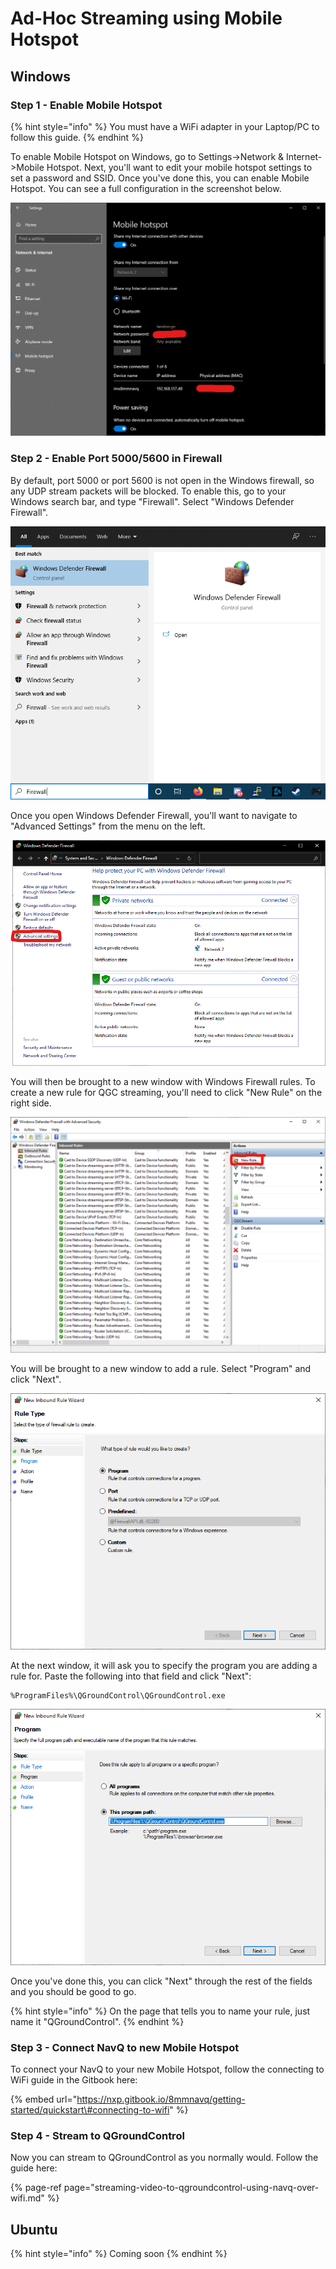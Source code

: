 # Ad-Hoc Streaming using Mobile Hotspot

## Windows

### Step 1 - Enable Mobile Hotspot

{% hint style="info" %}
You must have a WiFi adapter in your Laptop/PC to follow this guide.
{% endhint %}

To enable Mobile Hotspot on Windows, go to Settings-&gt;Network & Internet-&gt;Mobile Hotspot. Next, you'll want to edit your mobile hotspot settings to set a password and SSID. Once you've done this, you can enable Mobile Hotspot. You can see a full configuration in the screenshot below.

![Mobile Hotspot setup in Windows with imx8mmnavq connected](../../.gitbook/assets/image%20%2855%29.png)

### Step 2 - Enable Port 5000/5600 in Firewall

By default, port 5000 or port 5600 is not open in the Windows firewall, so any UDP stream packets will be blocked. To enable this, go to your Windows search bar, and type "Firewall". Select "Windows Defender Firewall".

![](../../.gitbook/assets/image%20%2850%29.png)

Once you open Windows Defender Firewall, you'll want to navigate to "Advanced Settings" from the menu on the left.

![](../../.gitbook/assets/image%20%2854%29.png)

You will then be brought to a new window with Windows Firewall rules. To create a new rule for QGC streaming, you'll need to click "New Rule" on the right side.

![](../../.gitbook/assets/image%20%2848%29.png)

You will be brought to a new window to add a rule. Select "Program" and click "Next".

![](../../.gitbook/assets/image%20%2853%29.png)

At the next window, it will ask you to specify the program you are adding a rule for. Paste the following into that field and click "Next":

```text
%ProgramFiles%\QGroundControl\QGroundControl.exe
```

![](../../.gitbook/assets/image%20%2852%29.png)

Once you've done this, you can click "Next" through the rest of the fields and you should be good to go.

{% hint style="info" %}
On the page that tells you to name your rule, just name it "QGroundControl".
{% endhint %}

### Step 3 - Connect NavQ to new Mobile Hotspot

To connect your NavQ to your new Mobile Hotspot, follow the connecting to WiFi guide in the Gitbook here:

{% embed url="https://nxp.gitbook.io/8mmnavq/getting-started/quickstart\#connecting-to-wifi" %}

### Step 4 - Stream to QGroundControl

Now you can stream to QGroundControl as you normally would. Follow the guide here:

{% page-ref page="streaming-video-to-qgroundcontrol-using-navq-over-wifi.md" %}

## Ubuntu

{% hint style="info" %}
Coming soon
{% endhint %}

